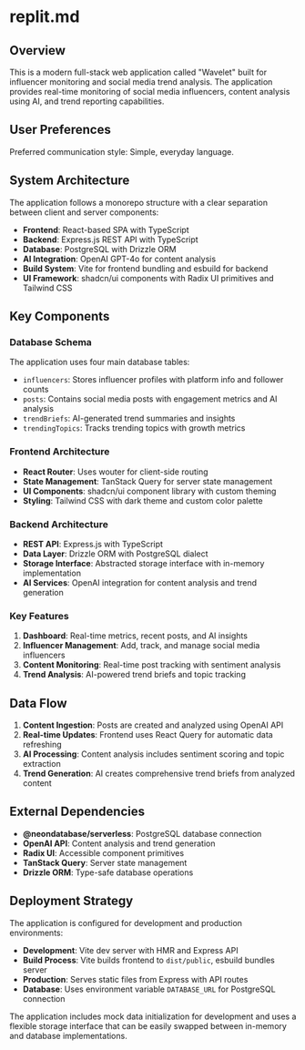 # replit.md

## Overview

This is a modern full-stack web application called "Wavelet" built for influencer monitoring and social media trend analysis. The application provides real-time monitoring of social media influencers, content analysis using AI, and trend reporting capabilities.

## User Preferences

Preferred communication style: Simple, everyday language.

## System Architecture

The application follows a monorepo structure with a clear separation between client and server components:

- **Frontend**: React-based SPA with TypeScript
- **Backend**: Express.js REST API with TypeScript
- **Database**: PostgreSQL with Drizzle ORM
- **AI Integration**: OpenAI GPT-4o for content analysis
- **Build System**: Vite for frontend bundling and esbuild for backend
- **UI Framework**: shadcn/ui components with Radix UI primitives and Tailwind CSS

## Key Components

### Database Schema
The application uses four main database tables:
- `influencers`: Stores influencer profiles with platform info and follower counts
- `posts`: Contains social media posts with engagement metrics and AI analysis
- `trendBriefs`: AI-generated trend summaries and insights
- `trendingTopics`: Tracks trending topics with growth metrics

### Frontend Architecture
- **React Router**: Uses wouter for client-side routing
- **State Management**: TanStack Query for server state management
- **UI Components**: shadcn/ui component library with custom theming
- **Styling**: Tailwind CSS with dark theme and custom color palette

### Backend Architecture
- **REST API**: Express.js with TypeScript
- **Data Layer**: Drizzle ORM with PostgreSQL dialect
- **Storage Interface**: Abstracted storage interface with in-memory implementation
- **AI Services**: OpenAI integration for content analysis and trend generation

### Key Features
1. **Dashboard**: Real-time metrics, recent posts, and AI insights
2. **Influencer Management**: Add, track, and manage social media influencers
3. **Content Monitoring**: Real-time post tracking with sentiment analysis
4. **Trend Analysis**: AI-powered trend briefs and topic tracking

## Data Flow

1. **Content Ingestion**: Posts are created and analyzed using OpenAI API
2. **Real-time Updates**: Frontend uses React Query for automatic data refreshing
3. **AI Processing**: Content analysis includes sentiment scoring and topic extraction
4. **Trend Generation**: AI creates comprehensive trend briefs from analyzed content

## External Dependencies

- **@neondatabase/serverless**: PostgreSQL database connection
- **OpenAI API**: Content analysis and trend generation
- **Radix UI**: Accessible component primitives
- **TanStack Query**: Server state management
- **Drizzle ORM**: Type-safe database operations

## Deployment Strategy

The application is configured for development and production environments:

- **Development**: Vite dev server with HMR and Express API
- **Build Process**: Vite builds frontend to `dist/public`, esbuild bundles server
- **Production**: Serves static files from Express with API routes
- **Database**: Uses environment variable `DATABASE_URL` for PostgreSQL connection

The application includes mock data initialization for development and uses a flexible storage interface that can be easily swapped between in-memory and database implementations.